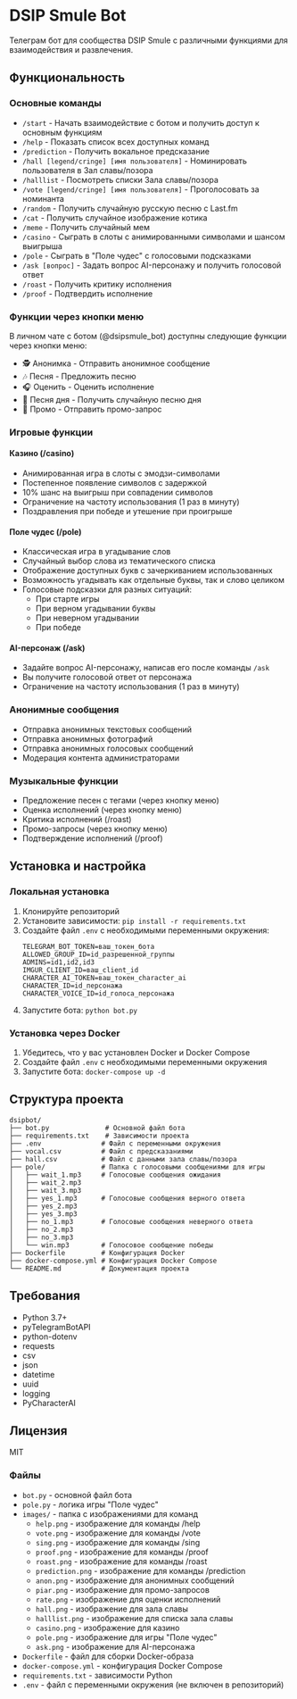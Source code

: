 # DSIP Smule Bot

Телеграм бот для сообщества DSIP Smule с различными функциями для взаимодействия и развлечения.

## Функциональность

### Основные команды

- `/start` - Начать взаимодействие с ботом и получить доступ к основным функциям
- `/help` - Показать список всех доступных команд
- `/prediction` - Получить вокальное предсказание
- `/hall [legend/cringe] [имя пользователя]` - Номинировать пользователя в Зал славы/позора
- `/halllist` - Посмотреть списки Зала славы/позора
- `/vote [legend/cringe] [имя пользователя]` - Проголосовать за номинанта
- `/random` - Получить случайную русскую песню с Last.fm
- `/cat` - Получить случайное изображение котика
- `/meme` - Получить случайный мем
- `/casino` - Сыграть в слоты с анимированными символами и шансом выигрыша
- `/pole` - Сыграть в "Поле чудес" с голосовыми подсказками
- `/ask [вопрос]` - Задать вопрос AI-персонажу и получить голосовой ответ
- `/roast` - Получить критику исполнения
- `/proof` - Подтвердить исполнение

### Функции через кнопки меню

В личном чате с ботом (@dsipsmule_bot) доступны следующие функции через кнопки меню:

- 🕵 Анонимка - Отправить анонимное сообщение
- 🎶 Песня - Предложить песню
- 🎧 Оценить - Оценить исполнение
- 🎲 Песня дня - Получить случайную песню дня
- 📢 Промо - Отправить промо-запрос

### Игровые функции

#### Казино (/casino)
- Анимированная игра в слоты с эмодзи-символами
- Постепенное появление символов с задержкой
- 10% шанс на выигрыш при совпадении символов
- Ограничение на частоту использования (1 раз в минуту)
- Поздравления при победе и утешение при проигрыше

#### Поле чудес (/pole)
- Классическая игра в угадывание слов
- Случайный выбор слова из тематического списка
- Отображение доступных букв с зачеркиванием использованных
- Возможность угадывать как отдельные буквы, так и слово целиком
- Голосовые подсказки для разных ситуаций:
  - При старте игры
  - При верном угадывании буквы
  - При неверном угадывании
  - При победе

#### AI-персонаж (/ask)
- Задайте вопрос AI-персонажу, написав его после команды `/ask`
- Вы получите голосовой ответ от персонажа
- Ограничение на частоту использования (1 раз в минуту)

### Анонимные сообщения

- Отправка анонимных текстовых сообщений
- Отправка анонимных фотографий
- Отправка анонимных голосовых сообщений
- Модерация контента администраторами

### Музыкальные функции

- Предложение песен с тегами (через кнопку меню)
- Оценка исполнений (через кнопку меню)
- Критика исполнений (/roast)
- Промо-запросы (через кнопку меню)
- Подтверждение исполнений (/proof)

## Установка и настройка

### Локальная установка

1. Клонируйте репозиторий
2. Установите зависимости: `pip install -r requirements.txt`
3. Создайте файл `.env` с необходимыми переменными окружения:
   ```
   TELEGRAM_BOT_TOKEN=ваш_токен_бота
   ALLOWED_GROUP_ID=id_разрешенной_группы
   ADMINS=id1,id2,id3
   IMGUR_CLIENT_ID=ваш_client_id
   CHARACTER_AI_TOKEN=ваш_токен_character_ai
   CHARACTER_ID=id_персонажа
   CHARACTER_VOICE_ID=id_голоса_персонажа
   ```
4. Запустите бота: `python bot.py`

### Установка через Docker

1. Убедитесь, что у вас установлен Docker и Docker Compose
2. Создайте файл `.env` с необходимыми переменными окружения
3. Запустите бота: `docker-compose up -d`

## Структура проекта

```
dsipbot/
├── bot.py              # Основной файл бота
├── requirements.txt    # Зависимости проекта
├── .env               # Файл с переменными окружения
├── vocal.csv          # Файл с предсказаниями
├── hall.csv           # Файл с данными зала славы/позора
├── pole/              # Папка с голосовыми сообщениями для игры
│   ├── wait_1.mp3     # Голосовые сообщения ожидания
│   ├── wait_2.mp3
│   ├── wait_3.mp3
│   ├── yes_1.mp3      # Голосовые сообщения верного ответа
│   ├── yes_2.mp3
│   ├── yes_3.mp3
│   ├── no_1.mp3       # Голосовые сообщения неверного ответа
│   ├── no_2.mp3
│   ├── no_3.mp3
│   └── win.mp3        # Голосовое сообщение победы
├── Dockerfile         # Конфигурация Docker
├── docker-compose.yml # Конфигурация Docker Compose
└── README.md          # Документация проекта
```

## Требования

- Python 3.7+
- pyTelegramBotAPI
- python-dotenv
- requests
- csv
- json
- datetime
- uuid
- logging
- PyCharacterAI

## Лицензия

MIT 

### Файлы
- `bot.py` - основной файл бота
- `pole.py` - логика игры "Поле чудес"
- `images/` - папка с изображениями для команд
  - `help.png` - изображение для команды /help
  - `vote.png` - изображение для команды /vote
  - `sing.png` - изображение для команды /sing
  - `proof.png` - изображение для команды /proof
  - `roast.png` - изображение для команды /roast
  - `prediction.png` - изображение для команды /prediction
  - `anon.png` - изображение для анонимных сообщений
  - `piar.png` - изображение для промо-запросов
  - `rate.png` - изображение для оценки исполнений
  - `hall.png` - изображение для зала славы
  - `halllist.png` - изображение для списка зала славы
  - `casino.png` - изображение для казино
  - `pole.png` - изображение для игры "Поле чудес"
  - `ask.png` - изображение для AI-персонажа
- `Dockerfile` - файл для сборки Docker-образа
- `docker-compose.yml` - конфигурация Docker Compose
- `requirements.txt` - зависимости Python
- `.env` - файл с переменными окружения (не включен в репозиторий) 